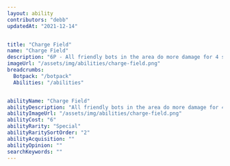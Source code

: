 ```yaml
---
layout: ability
contributors: "debb"
updatedAt: "2021-12-14"


title: "Charge Field"
name: "Charge Field"
description: "6P - All friendly bots in the area do more damage for 4 seconds"
imageUrl: "/assets/img/abilities/charge-field.png"
breadcrumbs:
  Botpack: "/botpack"
  Abilities: "/abilities"


abilityName: "Charge Field"
abilityDescription: "All friendly bots in the area do more damage for 4 seconds"
abilityImageUrl: "/assets/img/abilities/charge-field.png"
abilityCost: "6"
abilityRarity: "Special"
abilityRaritySortOrder: "2"
abilityAcquisition: ""
abilityOpinion: ""
searchKeywords: ""
---
```



